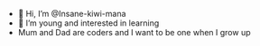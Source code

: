 - 👋 Hi, I’m @Insane-kiwi-mana
- 👀 I’m young and interested in learning
- Mum and Dad are coders and I want to be one when I grow up


